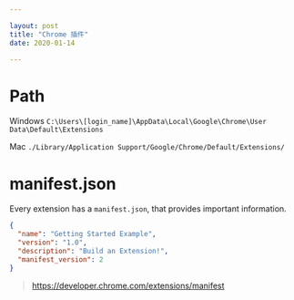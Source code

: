 ```yaml
---

layout: post
title: "Chrome 插件"
date: 2020-01-14

---
```


# Path
Windows
`C:\Users\[login_name]\AppData\Local\Google\Chrome\User Data\Default\Extensions`

Mac
`./Library/Application Support/Google/Chrome/Default/Extensions/`

# manifest.json

Every extension has a `manifest.json`, that provides important information.

```json
{
  "name": "Getting Started Example",
  "version": "1.0",
  "description": "Build an Extension!",
  "manifest_version": 2
}
```

> https://developer.chrome.com/extensions/manifest